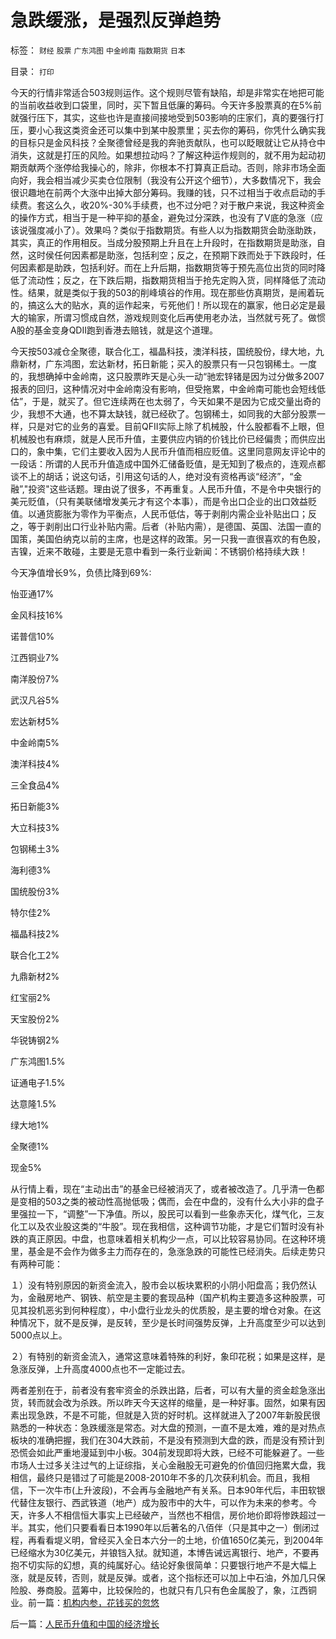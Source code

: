 # 急跌缓涨，是强烈反弹趋势

标签： `财经` `股票` `广东鸿图` `中金岭南` `指数期货` `日本` 

目录： `打印`

今天的行情非常适合503规则运作。这个规则尽管有缺陷，却是非常实在地把可能的当前收益收到口袋里，同时，买下暂且低廉的筹码。今天许多股票真的在5%前就强行压下，其实，这些也许是直接间接地受到503影响的庄家们，真的要强行打压，要小心我这类资金还可以集中到某中股票里；买去你的筹码，你凭什么确实我的目标只是金风科技？全聚德曾经是我的奔驰贡献队，也可以眨眼就让它从持仓中消失，这就是打压的风险。如果想拉动吗？了解这种运作规则的，就不用为起动初期贡献两个涨停给我操心的，除非，你根本不打算真正启动。否则，除非市场全面向好，我会相当减少买卖仓位限制（我没有公开这个细节），大多数情况下，我会很识趣地在前两个大涨中出掉大部分筹码。我赚的钱，只不过相当于收点启动的手续费。套这么久，收20%-30%手续费，也不过分吧？对于散户来说，我这种资金的操作方式，相当于是一种平抑的基金，避免过分深跌，也没有了V底的急涨（应该说强度减小了）。效果吗？类似于指数期货。有些人以为指数期货会助涨助跌，其实，真正的作用相反。当成分股预期上升且在上升段时，在指数期货是助涨，自然，这时侯任何因素都是助涨，包括利空；反之，在预期下跌而处于下跌段时，任何因素都是助跌，包括利好。而在上升后期，指数期货等于预先高位出货的同时降低了流动性；反之，在下跌后期，指数期货相当于抢先定购入货，同样降低了流动性。结果，就是类似于我的503的削峰填谷的作用。现在那些仿真期货，是闹着玩的，搞这么大的贴水，真的运作起来，亏死他们！所以现在的赢家，他日必定是最大的输家，所谓习惯成自然，游戏规则变化后再使用老办法，当然就亏死了。做惯A股的基金变身QDII跑到香港去赔钱，就是这个道理。



今天按503减仓全聚德，联合化工，福晶科技，澳洋科技，国统股份，绿大地，九鼎新材，广东鸿图，宏达新材，拓日新能；买入的股票只有一只包钢稀土。一度的，我想确掉中金岭南，这只股票昨天是心头一动“驰宏锌锗是因为过分做多2007报表的回归，这种情况对中金岭南没有影响，但受拖累，中金岭南可能也会短线低估”，于是，就买了。但它连续两在也太弱了，今天如果不是因为它成交量出奇的少，我想不大通，也不算太缺钱，就已经砍了。包钢稀土，如同我的大部分股票一样，只是对它的业务的喜爱。目前QFII实际上除了机械股，什么股都看不上眼，但机械股也有麻烦，就是人民币升值，主要供应内销的价钱比价已经偏贵；而供应出口的，象中集，它们主要收入因为人民币升值而相应贬值。这里同意网友评论中的一段话：所谓的人民币升值造成中国外汇储备贬值，是无知到了极点的，连观点都谈不上的胡话；说这句话，引用这句话的人，绝对没有资格再谈“经济”，“金融”,"投资"这些话题。理由说了很多，不再重复。人民币升值，不是令中央银行的美元贬值，（只有美联储增发美元才有这个本事），而是令出口企业的出口效益贬值。以通货膨胀为零作为平衡点，人民币低估，等于剥削内需企业补贴出口；反之，等于剥削出口行业补贴内需。后者（补贴内需），是德国、英国、法国一直的国策，美国伯纳克以前的主席，也是这样的政策。另一只我一直很喜欢的有色股，吉镍，近来不敢碰，主要是无意中看到一条行业新闻：不锈钢价格持续大跌！



今天净值增长9%，负债比降到69%:

怡亚通17%

金风科技16%

诺普信10%

江西铜业7%

南洋股份7%

武汉凡谷5%

宏达新材5%

中金岭南5%

澳洋科技4%

三全食品4%

拓日新能3%

大立科技3%

包钢稀土3%

海利德3%

国统股份3%

特尔佳2%

福晶科技2%

联合化工2%

九鼎新材2%

红宝丽2%

天宝股份2%

华锐铸钢2%

广东鸿图1.5%

证通电子1.5%

达意隆1.5%

绿大地1%

全聚德1%

现金5%



从行情上看，现在“主动出击”的基金已经被消灭了，或者被改造了。几乎清一色都是变相的503之类的被动性高抛低吸；偶而，会在中盘的，没有什么大小非的盘子里强拉一下，“调整”一下净值。所以，股民可以看到一些象赤天化，煤气化，三友化工以及农业股这类的“牛股”。现在我相信，这种调节功能，才是它们暂时没有补跌的真正原因。中盘，也意味着相关机构少一点，可以比较容易协同。在这种环境里，基金是不会作为做多主力而存在的，急涨急跌的可能性已经消失。后续走势只有两种可能：

１）没有特别原因的新资金流入，股市会以板块累积的小阴小阳盘高；我仍然认为，金融房地产、钢铁、航空是主要的套现品种（国产机构主要造多这种股票，可见其投机恶劣到何种程度），中小盘行业龙头的优质股，是主要的增仓对象。在这种情况下，就不是反弹，是反转，至少是长时间强势反弹，上升高度至少可以达到5000点以上。

２）有特别的新资金流入，通常这意味着特殊的利好，象印花税；如果是这样，是急涨反弹，上升高度4000点也不一定能过去。



两者差别在于，前者没有套牢资金的杀跌出路，后者，可以有大量的资金趁急涨出货，转而就会改为杀跌。所以昨天今天这样的缩量，是一种好事。固然，如果有因素出现急跌，不是不可能，但就是入货的好时机。这样就进入了2007年新股民很熟悉的一种状态：急跌缓涨是常态。对大盘的预测，一直不是太难，难的是对热点板块的准确把握，我们在304大跌前，不是没有预测到大盘的跌，而是没有预计到恐慌会如此严重地漫延到中小板。304前发现即将大跌，已经不可能躲避了。一些市场人士过多关注过气的上证综指，关心金融股无可避免的价值回归拖累大盘，我相信，最终只是错过了可能是2008-2010年不多的几次获利机会。而且，我相信，下一次牛市(上升波段)，不会再与金融地产有关系。日本90年代后，丰田软银代替住友银行、西武铁道（地产）成为股市中的大牛，可以作为未来的参考。今天，许多人不相信恒大事实上已经破产，当然也不相信，房价地价即将惨跌超过一半。其实，他们只要看看日本1990年以后著名的八佰伴（只是其中之一）倒闭过程，再看看堤义明，曾经买入全日本六分一的土地，价值1650亿美元，到2004年已经缩水为30亿美元，并锒铛入狱。就知道，本博告诫远离银行、地产，不要再抱不切实际的幻想，真的纯属好心。结论好象很简单：只要银行地产不是大幅上涨，就是反转，否则，就是反弹。或者，这个指标还可以加上中石油，外加几只保险股、券商股。蓝筹中，比较保险的，也就只有几只有色金属股了，象，江西铜业。前一篇：[机构内参，花钱买的忽悠](../../../2008/4/10/机构内参，花钱买的忽悠.md)

后一篇：[人民币升值和中国的经济增长](../../../2008/4/12/人民币升值和中国的经济增长.md)